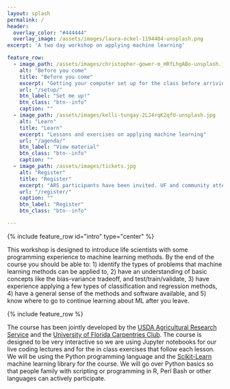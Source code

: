 ```yaml
---
layout: splash
permalink: /
header:
  overlay_color: "#444444"
  overlay_image: /assets/images/laura-ockel-1194484-unsplash.png
excerpt: 'A two day workshop on applying machine learning'

feature_row:
  - image_path: /assets/images/christopher-gower-m_HRfLhgABo-unsplash.jpg
    alt: "Before you come"
    title: "Before you come"
    excerpt: "Getting your computer set up for the class before arriving"
    url: "/setup/"
    btn_label: "Set me up!"
    btn_class: "btn--info"
    caption: ""
  - image_path: /assets/images/kelli-tungay-2LJ4rqK2qfU-unsplash.jpg
    alt: "Learn"
    title: "Learn"
    excerpt: "Lessons and exercises on applying machine learning"
    url: "/agenda/"
    btn_label: "View material"
    btn_class: "btn--info"
    caption: ""
  - image_path: /assets/images/tickets.jpg
    alt: "Register"
    title: "Register"
    excerpt: "ARS participants have been invited. UF and community attendees can register here."
    url: "/register/"
    caption: ""
    btn_label: "Register"
    btn_class: "btn--info"

---
```



{% include feature_row id="intro" type="center" %}

This workshop is designed to introduce life scientists with some programming experience to machine learning methods.  By the end of the course you should be able to: 1) identify the types of problems that machine learning methods can be applied to, 2) have an understanding of basic concepts like the bias-variance tradeoff, and test/train/validate, 3) have experience applying a few types of classification and regression methods, 4) have a general sense of the methods and software available, and 5) know where to go to continue learning about ML after you leave.

{% include feature_row %}

The course has been jointly developed by the [USDA Agricultural Research Service](https://ars.usda.gov) and the [University of Florida Carpentries Club](https://www.uf-carpentries.org/). The course is designed to be very interactive so we are using Jupyter notebooks for our live coding lectures and for the in class exercises that follow each lesson. We will be using  the Python programming language and the [Scikit-Learn](https://scikit-learn.org/stable/) machine learning library for the course. We will go over Python basics so that people family with scripting or programming in R, Perl Bash or other languages can actively participate.
